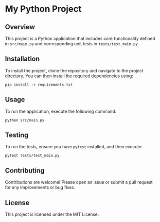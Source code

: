 # My Python Project

## Overview
This project is a Python application that includes core functionality defined in `src/main.py` and corresponding unit tests in `tests/test_main.py`.

## Installation
To install the project, clone the repository and navigate to the project directory. You can then install the required dependencies using:

```
pip install -r requirements.txt
```

## Usage
To run the application, execute the following command:

```
python src/main.py
```

## Testing
To run the tests, ensure you have `pytest` installed, and then execute:

```
pytest tests/test_main.py
```

## Contributing
Contributions are welcome! Please open an issue or submit a pull request for any improvements or bug fixes.

## License
This project is licensed under the MIT License.